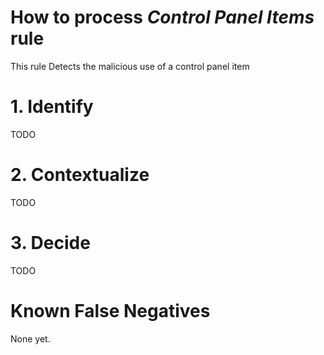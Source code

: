 # How to process *Control Panel Items* rule
This rule Detects the malicious use of a control panel item

# 1. Identify
TODO

# 2. Contextualize
TODO

# 3. Decide
TODO

# Known False Negatives
None yet.

